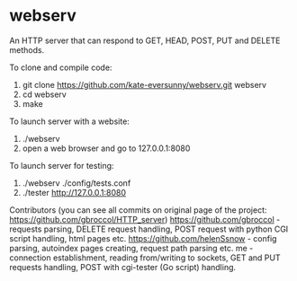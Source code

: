 # webserv

An HTTP server that can respond to GET, HEAD, POST, PUT and DELETE methods.

To clone and compile code:
1. git clone https://github.com/kate-eversunny/webserv.git webserv
2. cd webserv
3. make

To launch server with a website:
1. ./webserv
2. open a web browser and go to 127.0.0.1:8080

To launch server for testing:
1. ./webserv ./config/tests.conf
2. ./tester http://127.0.0.1:8080


Contributors (you can see all commits on original page of the project: https://github.com/gbroccol/HTTP_server)
https://github.com/gbroccol - requests parsing, DELETE request handling, POST request with python CGI script handling, html pages etc.
https://github.com/helenSsnow - config parsing, autoindex pages creating, request path parsing etc.
me - connection establishment, reading from/writing to sockets, GET and PUT requests handling, POST with cgi-tester (Go script) handling.

